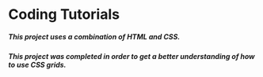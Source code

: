 # Coding Tutorials
 
##### This project uses a combination of HTML and CSS. 
##### This project was completed in order to get a better understanding of how to use CSS grids. 


#####   
#####    
